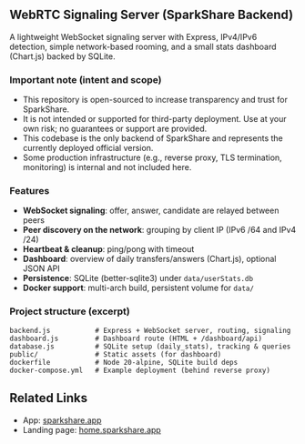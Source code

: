 ## WebRTC Signaling Server (SparkShare Backend)

A lightweight WebSocket signaling server with Express, IPv4/IPv6 detection, simple network-based rooming, and a small stats dashboard (Chart.js) backed by SQLite.

### Important note (intent and scope)
- This repository is open-sourced to increase transparency and trust for SparkShare.
- It is not intended or supported for third-party deployment. Use at your own risk; no guarantees or support are provided.
- This codebase is the only backend of SparkShare and represents the currently deployed official version.
- Some production infrastructure (e.g., reverse proxy, TLS termination, monitoring) is internal and not included here.

### Features
- **WebSocket signaling**: offer, answer, candidate are relayed between peers
- **Peer discovery on the network**: grouping by client IP (IPv6 /64 and IPv4 /24)
- **Heartbeat & cleanup**: ping/pong with timeout
- **Dashboard**: overview of daily transfers/answers (Chart.js), optional JSON API
- **Persistence**: SQLite (better-sqlite3) under `data/userStats.db`
- **Docker support**: multi-arch build, persistent volume for `data/`

### Project structure (excerpt)
```
backend.js           # Express + WebSocket server, routing, signaling
dashboard.js         # Dashboard route (HTML + /dashboard/api)
database.js          # SQLite setup (daily_stats), tracking & queries
public/              # Static assets (for dashboard)
dockerfile           # Node 20-alpine, SQLite build deps
docker-compose.yml   # Example deployment (behind reverse proxy)
```

## Related Links
- App: [sparkshare.app](https://sparkshare.app)  
- Landing page: [home.sparkshare.app](https://home.sparkshare.app)

